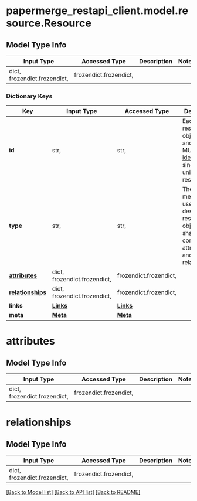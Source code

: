 # papermerge_restapi_client.model.resource.Resource

## Model Type Info
Input Type | Accessed Type | Description | Notes
------------ | ------------- | ------------- | -------------
dict, frozendict.frozendict,  | frozendict.frozendict,  |  | 

### Dictionary Keys
Key | Input Type | Accessed Type | Description | Notes
------------ | ------------- | ------------- | ------------- | -------------
**id** | str,  | str,  | Each resource object’s type and id pair MUST [identify](https://jsonapi.org/format/#document-resource-object-identification) a single, unique resource. | 
**type** | str,  | str,  | The [type](https://jsonapi.org/format/#document-resource-object-identification) member is used to describe resource objects that share common attributes and relationships. | 
**[attributes](#attributes)** | dict, frozendict.frozendict,  | frozendict.frozendict,  |  | [optional] 
**[relationships](#relationships)** | dict, frozendict.frozendict,  | frozendict.frozendict,  |  | [optional] 
**links** | [**Links**](Links.md) | [**Links**](Links.md) |  | [optional] 
**meta** | [**Meta**](Meta.md) | [**Meta**](Meta.md) |  | [optional] 

# attributes

## Model Type Info
Input Type | Accessed Type | Description | Notes
------------ | ------------- | ------------- | -------------
dict, frozendict.frozendict,  | frozendict.frozendict,  |  | 

# relationships

## Model Type Info
Input Type | Accessed Type | Description | Notes
------------ | ------------- | ------------- | -------------
dict, frozendict.frozendict,  | frozendict.frozendict,  |  | 

[[Back to Model list]](../../README.md#documentation-for-models) [[Back to API list]](../../README.md#documentation-for-api-endpoints) [[Back to README]](../../README.md)

